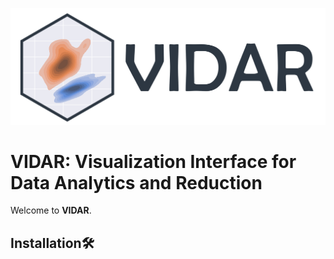 ![Logo](logo/logo_h.png)

# VIDAR: Visualization Interface for Data Analytics and Reduction

Welcome to **VIDAR**.

## Installation🛠️
